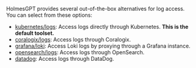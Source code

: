 HolmesGPT provides several out-of-the-box alternatives for log access. You can select from these options:

* [kubernetes/logs](builtin-toolsets/kubernetes.md): Access logs directly through Kubernetes. **This is the default toolset.**
* [coralogix/logs](builtin-toolsets/coralogix-logs.md): Access logs through Coralogix.
* [grafana/loki](builtin-toolsets/grafanaloki.md): Access Loki logs by proxying through a Grafana instance.
* [opensearch/logs](builtin-toolsets/opensearch-logs.md): Access logs through OpenSearch.
* [datadog](builtin-toolsets/datadog.md): Access logs through DataDog.
